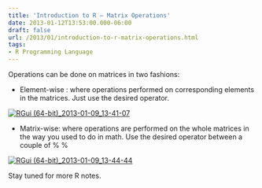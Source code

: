 ```yaml
---
title: 'Introduction to R – Matrix Operations'
date: 2013-01-12T13:53:00.000-06:00
draft: false
url: /2013/01/introduction-to-r-matrix-operations.html
tags: 
- R Programming Language
---
```


Operations can be done on matrices in two fashions:  

*   Element-wise : where operations performed on corresponding elements in the matrices. Just use the desired operator.

[![RGui (64-bit)_2013-01-09_13-41-07](https://blogger.googleusercontent.com/img/b/R29vZ2xl/AVvXsEghSMHegx7Lvs1-pp7OUsZBbswnYW4kU8Zxz1py2ozH6X7vcY-5KAFGUmtPNfRBXfa16bfpMh-eGeuBCshhm5kVo0WX2GoMkI8Qa1yGx3cBOFBfb5aN3DYjJWqemDE4k8c0yODUu05MDA/?imgmax=800 "RGui (64-bit)_2013-01-09_13-41-07")](https://blogger.googleusercontent.com/img/b/R29vZ2xl/AVvXsEhYWZfz5H4ev5GaEDXMdAcjOWcyQU5Fj6IhFHOT4GRuWC-3VFoeMzn_CKH0zcWvYPj26s3Yn_iU0-_H0oS9eQFwrSTbjeAIGOk0p1ZtgzhKGe4ysMtS202-4jqbeaRE6HgcSO2tcVepUA/s1600-h/RGui%252520%25252864-bit%252529_2013-01-09_13-41-07%25255B3%25255D.jpg)  

*   Matrix-wise: where operations are performed on the whole matrices in the way you used to do in math. Use the desired operator between a couple of % %

[![RGui (64-bit)_2013-01-09_13-44-44](https://blogger.googleusercontent.com/img/b/R29vZ2xl/AVvXsEgTPGFezzYAHA7VosJPQYx6wu-_qZ-dC21-72BJgBR8nqTMjMP7irlYO7VWIc77EusJFhTcML0RvNCggwcB-udYETK7PkFb2U-rW65XkfeT4xIJtPZVTnHm3gpxsxBxzrNcBUjKPAGRpQ/?imgmax=800 "RGui (64-bit)_2013-01-09_13-44-44")](https://blogger.googleusercontent.com/img/b/R29vZ2xl/AVvXsEjycG1GJTCYgzNOhOOB_EgMoqe1FVWzLScsBDj7O-6UbmW51jrVvBMzKCY52dLeX22QAZaZI2-3K9hFr-8-Acund8tXv89RsjgKypjmP8Mkogvg_98Hlpf5anwqUccTHcJFkq1SQTUK4g/s1600-h/RGui%252520%25252864-bit%252529_2013-01-09_13-44-44%25255B3%25255D.jpg)  
  
Stay tuned for more R notes.